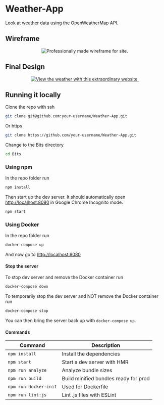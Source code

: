 # Weather-App

Look at weather data using the OpenWeatherMap API.

## Wireframe

<div align="center">
        <img alt="Professionally made wireframe for site." src="https://i.imgur.com/6cF7FzA_d.webp?maxwidth=760&fidelity=grand">
</div>

## Final Design

<div align="center">
    <a href="https://anordinaryusername.github.io/Weather-App/">
        <img alt="View the weather with this extraordinary website." src="https://i.imgur.com/s3oAOsw_d.webp?maxwidth=1520&fidelity=grand">
    </a>
</div>

## Running it locally

Clone the repo with ssh

```bash
git clone git@github.com:your-username/Weather-App.git
```

Or https

```bash
git clone https://github.com/your-username/Weather-App.git
```

Change to the Bits directory

```bash
cd Bits
```

### Using npm

In the repo folder run

```bash
npm install
```

Then start up the dev server. It should automatically open [http://localhost:8080](http://localhost:8080) in Google Chrome Incognito mode.

```bash
npm start
```

### Using Docker

In the repo folder run

```bash
docker-compose up
```

And now go to [http://localhost:8080](http://localhost:8080)

#### Stop the server

To stop dev server and remove the Docker container run

```bash
docker-compose down
```

To temporarily stop the dev server and NOT remove the Docker container run

```bash
docker-compose stop
```

You can then bring the server back up with `docker-compose up`.

#### Commands

| Command               | Description                           |
| --------------------- | ------------------------------------- |
| `npm install`         | Install the dependencies              |
| `npm start`           | Start a dev server with HMR           |
| `npm run analyze`     | Analyze bundle sizes                  |
| `npm run build`       | Build minified bundles ready for prod |
| `npm run docker-init` | Used for Dockerfile                   |
| `npm run lint:js`     | Lint .js files with ESLint            |
